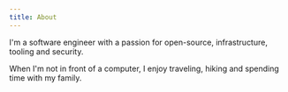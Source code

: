 ```yaml
---
title: About
---
```


I'm a software engineer with a passion for open-source, infrastructure, tooling and security.

When I'm not in front of a computer, I enjoy traveling, hiking and spending time with my family.
